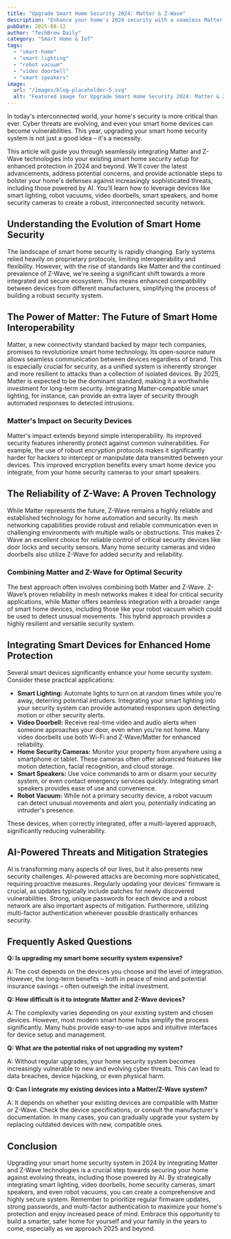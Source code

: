 ```yaml
---
title: "Upgrade Smart Home Security 2024: Matter & Z-Wave"
description: "Enhance your home's 2024 security with a seamless Matter & Z-Wave integration.  Protect against AI-powered threats with smart lighting, robot vacuums, and video doorbells.  Get the complete guide now!"
pubDate: 2025-08-12
author: "TechBrew Daily"
category: "Smart Home & IoT"
tags:
  - "smart-home"
  - "smart lighting"
  - "robot vacuum"
  - "video doorbell"
  - "smart speakers"
image:
  url: "/images/blog-placeholder-5.svg"
  alt: "Featured image for Upgrade Smart Home Security 2024: Matter & Z-Wave"
---
```


In today's interconnected world, your home's security is more critical than ever.  Cyber threats are evolving, and even your smart home devices can become vulnerabilities.  This year, upgrading your smart home security system is not just a good idea – it's a necessity.

This article will guide you through seamlessly integrating Matter and Z-Wave technologies into your existing smart home security setup for enhanced protection in 2024 and beyond. We'll cover the latest advancements, address potential concerns, and provide actionable steps to bolster your home's defenses against increasingly sophisticated threats, including those powered by AI.  You'll learn how to leverage devices like smart lighting, robot vacuums, video doorbells, smart speakers, and home security cameras to create a robust, interconnected security network.


## Understanding the Evolution of Smart Home Security

The landscape of smart home security is rapidly changing.  Early systems relied heavily on proprietary protocols, limiting interoperability and flexibility.  However, with the rise of standards like Matter and the continued prevalence of Z-Wave, we're seeing a significant shift towards a more integrated and secure ecosystem.  This means enhanced compatibility between devices from different manufacturers, simplifying the process of building a robust security system.


## The Power of Matter: The Future of Smart Home Interoperability

Matter, a new connectivity standard backed by major tech companies, promises to revolutionize smart home technology.  Its open-source nature allows seamless communication between devices regardless of brand.  This is especially crucial for security, as a unified system is inherently stronger and more resilient to attacks than a collection of isolated devices.  By 2025, Matter is expected to be the dominant standard, making it a worthwhile investment for long-term security.  Integrating Matter-compatible smart lighting, for instance, can provide an extra layer of security through automated responses to detected intrusions.


### Matter's Impact on Security Devices

Matter's impact extends beyond simple interoperability. Its improved security features inherently protect against common vulnerabilities.  For example, the use of robust encryption protocols makes it significantly harder for hackers to intercept or manipulate data transmitted between your devices. This improved encryption benefits every smart home device you integrate, from your home security cameras to your smart speakers.


## The Reliability of Z-Wave: A Proven Technology

While Matter represents the future, Z-Wave remains a highly reliable and established technology for home automation and security. Its mesh networking capabilities provide robust and reliable communication even in challenging environments with multiple walls or obstructions. This makes Z-Wave an excellent choice for reliable control of critical security devices like door locks and security sensors. Many home security cameras and video doorbells also utilize Z-Wave for added security and reliability.


### Combining Matter and Z-Wave for Optimal Security

The best approach often involves combining both Matter and Z-Wave.  Z-Wave’s proven reliability in mesh networks makes it ideal for critical security applications, while Matter offers seamless integration with a broader range of smart home devices, including those like your robot vacuum which could be used to detect unusual movements.   This hybrid approach provides a highly resilient and versatile security system.


## Integrating Smart Devices for Enhanced Home Protection

Several smart devices significantly enhance your home security system.  Consider these practical applications:

* **Smart Lighting:** Automate lights to turn on at random times while you're away, deterring potential intruders.  Integrating your smart lighting into your security system can provide automated responses upon detecting motion or other security alerts.
* **Video Doorbell:** Receive real-time video and audio alerts when someone approaches your door, even when you're not home.  Many video doorbells use both Wi-Fi and Z-Wave/Matter for enhanced reliability.
* **Home Security Cameras:** Monitor your property from anywhere using a smartphone or tablet.  These cameras often offer advanced features like motion detection, facial recognition, and cloud storage.
* **Smart Speakers:** Use voice commands to arm or disarm your security system, or even contact emergency services quickly.  Integrating smart speakers provides ease of use and convenience.
* **Robot Vacuum:** While not a primary security device, a robot vacuum can detect unusual movements and alert you, potentially indicating an intruder's presence.

These devices, when correctly integrated, offer a multi-layered approach, significantly reducing vulnerability.


## AI-Powered Threats and Mitigation Strategies

AI is transforming many aspects of our lives, but it also presents new security challenges. AI-powered attacks are becoming more sophisticated, requiring proactive measures. Regularly updating your devices' firmware is crucial, as updates typically include patches for newly discovered vulnerabilities. Strong, unique passwords for each device and a robust network are also important aspects of mitigation.  Furthermore, utilizing multi-factor authentication whenever possible drastically enhances security.


## Frequently Asked Questions

**Q: Is upgrading my smart home security system expensive?**

A: The cost depends on the devices you choose and the level of integration.  However, the long-term benefits – both in peace of mind and potential insurance savings – often outweigh the initial investment.

**Q: How difficult is it to integrate Matter and Z-Wave devices?**

A:  The complexity varies depending on your existing system and chosen devices.  However, most modern smart home hubs simplify the process significantly.  Many hubs provide easy-to-use apps and intuitive interfaces for device setup and management.

**Q: What are the potential risks of not upgrading my system?**

A: Without regular upgrades, your home security system becomes increasingly vulnerable to new and evolving cyber threats.  This can lead to data breaches, device hijacking, or even physical harm.

**Q: Can I integrate my existing devices into a Matter/Z-Wave system?**

A: It depends on whether your existing devices are compatible with Matter or Z-Wave. Check the device specifications, or consult the manufacturer's documentation.  In many cases, you can gradually upgrade your system by replacing outdated devices with new, compatible ones.


## Conclusion

Upgrading your smart home security system in 2024 by integrating Matter and Z-Wave technologies is a crucial step towards securing your home against evolving threats, including those powered by AI. By strategically integrating smart lighting, video doorbells, home security cameras, smart speakers, and even robot vacuums, you can create a comprehensive and highly secure system.  Remember to prioritize regular firmware updates, strong passwords, and multi-factor authentication to maximize your home's protection and enjoy increased peace of mind.  Embrace this opportunity to build a smarter, safer home for yourself and your family in the years to come, especially as we approach 2025 and beyond.